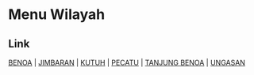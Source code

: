 # Menu Wilayah

## Link

[BENOA](https://github.com/gigit-pemilu/pemilu-2024-51-bali/tree/main/pilpres/hitung-suara/sub/51-bali/sub/03-badung/sub/05-kuta-selatan/sub/1004-benoa)
 | 
[JIMBARAN](https://github.com/gigit-pemilu/pemilu-2024-51-bali/tree/main/pilpres/hitung-suara/sub/51-bali/sub/03-badung/sub/05-kuta-selatan/sub/1006-jimbaran)
 | 
[KUTUH](https://github.com/gigit-pemilu/pemilu-2024-51-bali/tree/main/pilpres/hitung-suara/sub/51-bali/sub/03-badung/sub/05-kuta-selatan/sub/2003-kutuh)
 | 
[PECATU](https://github.com/gigit-pemilu/pemilu-2024-51-bali/tree/main/pilpres/hitung-suara/sub/51-bali/sub/03-badung/sub/05-kuta-selatan/sub/2001-pecatu)
 | 
[TANJUNG BENOA](https://github.com/gigit-pemilu/pemilu-2024-51-bali/tree/main/pilpres/hitung-suara/sub/51-bali/sub/03-badung/sub/05-kuta-selatan/sub/1005-tanjung-benoa)
 | 
[UNGASAN](https://github.com/gigit-pemilu/pemilu-2024-51-bali/tree/main/pilpres/hitung-suara/sub/51-bali/sub/03-badung/sub/05-kuta-selatan/sub/2002-ungasan)

